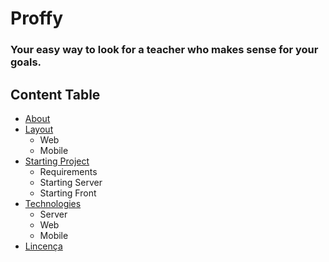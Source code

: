 # Proffy
### Your easy way to look for a teacher who makes sense for your goals.

## Content Table
- [About](#-About)
- [Layout](#-Layout)
  - Web
  - Mobile
- [Starting Project](#-Starting-Project)
  - Requirements
  - Starting Server
  - Starting Front
- [Technologies](#-Technologies)
  - Server
  - Web
  - Mobile
- [Lincença](#-Licença)
